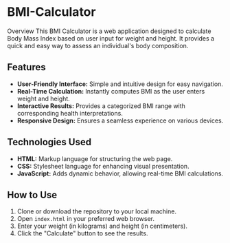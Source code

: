 # BMI-Calculator


 Overview
This BMI Calculator is a web application designed to calculate Body Mass Index based on user input for weight and height. It provides a quick and easy way to assess an individual's body composition.

## Features
- **User-Friendly Interface:** Simple and intuitive design for easy navigation.
- **Real-Time Calculation:** Instantly computes BMI as the user enters weight and height.
- **Interactive Results:** Provides a categorized BMI range with corresponding health interpretations.
- **Responsive Design:** Ensures a seamless experience on various devices.

## Technologies Used
- **HTML:** Markup language for structuring the web page.
- **CSS:** Stylesheet language for enhancing visual presentation.
- **JavaScript:** Adds dynamic behavior, allowing real-time BMI calculations.

## How to Use
1. Clone or download the repository to your local machine.
2. Open `index.html` in your preferred web browser.
3. Enter your weight (in kilograms) and height (in centimeters).
4. Click the "Calculate" button to see the results.

